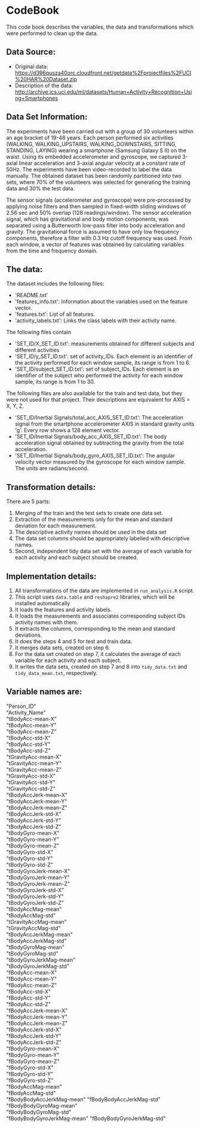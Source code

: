 # CodeBook

This code book describes the variables, the data and transformations which were performed to clean up the data.


## Data Source:

* Original data: https://d396qusza40orc.cloudfront.net/getdata%2Fprojectfiles%2FUCI%20HAR%20Dataset.zip
* Description of the data: http://archive.ics.uci.edu/ml/datasets/Human+Activity+Recognition+Using+Smartphones


## Data Set Information:

The experiments have been carried out with a group of 30 volunteers within an age bracket of 19-48 years. Each person performed six activities (WALKING, WALKING_UPSTAIRS, WALKING_DOWNSTAIRS, SITTING, STANDING, LAYING) wearing a smartphone (Samsung Galaxy S II) on the waist. Using its embedded accelerometer and gyroscope, we captured 3-axial linear acceleration and 3-axial angular velocity at a constant rate of 50Hz. The experiments have been video-recorded to label the data manually. The obtained dataset has been randomly partitioned into two sets, where 70% of the volunteers was selected for generating the training data and 30% the test data.

The sensor signals (accelerometer and gyroscope) were pre-processed by applying noise filters and then sampled in fixed-width sliding windows of 2.56 sec and 50% overlap (128 readings/window). The sensor acceleration signal, which has gravitational and body motion components, was separated using a Butterworth low-pass filter into body acceleration and gravity. The gravitational force is assumed to have only low frequency components, therefore a filter with 0.3 Hz cutoff frequency was used. From each window, a vector of features was obtained by calculating variables from the time and frequency domain.


## The data:

The dataset includes the following files:

- 'README.txt'
- 'features_info.txt':   Information about the variables used on the feature vector.
- 'features.txt': 		 List of all features.
- 'activity_labels.txt': Links the class labels with their activity name.

The following files contain
- 'SET_ID/X_SET_ID.txt': 		measurements obtained for different subjects and different activities
- 'SET_ID/y_SET_ID.txt': 		set of activity_IDs. Each element is an identifier of the activity performed for each window sample, its range is from 1 to 6. 
- 'SET_ID/subject_SET_ID.txt':  set of subject_IDs. Each element is an identifier of the subject who performed the activity for each window sample, its range is from 1 to 30. 

The following files are also available for the train and test data, but they were not used for that project. Their descriptions are equivalent for AXIS = X, Y, Z.
- 'SET_ID/Inertial Signals/total_acc_AXIS_SET_ID.txt': The acceleration signal from the smartphone accelerometer AXIS in standard gravity units 'g'. Every row shows a 128 element vector. 
- 'SET_ID/Inertial Signals/body_acc_AXIS_SET_ID.txt': The body acceleration signal obtained by subtracting the gravity from the total acceleration.
- 'SET_ID/Inertial Signals/body_gyro_AXIS_SET_ID.txt': The angular velocity vector measured by the gyroscope for each window sample. The units are radians/second.


## Transformation details:

There are 5 parts:

1. Merging of the train and the test sets to create one data set.
2. Extraction of the measurements only for the mean and standard deviation for each measurement.
3. The descriptive activity names should be used in the data set
4. The data set columns should be appropriately labelled with descriptive names.
5. Second, independent tidy data set with the average of each variable for each activity and each subject should be created.


## Implementation details:

1. All transformations of the data are implemented in ```run_analysis.R``` script.
2. This script uses ```data.table``` and ```reshapre2``` libraries, which will be installed automatically
3. It loads the features and activity labels.
4. It loads the measurements and associates corresponding subject IDs activity names with them. 
5. It extracts the columns, corresponding to the mean and standard deviations.
6. It does the steps 4 and 5 for test and train data.
7. It merges data sets, created on step 6.
8. For the data set created on step 7, it calculates the average of each variable for each activity and each subject.
9. It writes the data sets, created on step 7 and 8 into ```tidy_data.txt``` and ```tidy_data_mean.txt```, respectively.

## Variable names are:

"Person_ID"                 
"Activity_Name"             
"tBodyAcc-mean-X"          
"tBodyAcc-mean-Y"           
"tBodyAcc-mean-Z"           
"tBodyAcc-std-X"           
"tBodyAcc-std-Y"            
"tBodyAcc-std-Z"            
"tGravityAcc-mean-X"       
"tGravityAcc-mean-Y"        
"tGravityAcc-mean-Z"        
"tGravityAcc-std-X"        
"tGravityAcc-std-Y"         
"tGravityAcc-std-Z"         
"tBodyAccJerk-mean-X"      
"tBodyAccJerk-mean-Y"       
"tBodyAccJerk-mean-Z"       
"tBodyAccJerk-std-X"       
"tBodyAccJerk-std-Y"        
"tBodyAccJerk-std-Z"        
"tBodyGyro-mean-X"         
"tBodyGyro-mean-Y"          
"tBodyGyro-mean-Z"          
"tBodyGyro-std-X"          
"tBodyGyro-std-Y"           
"tBodyGyro-std-Z"           
"tBodyGyroJerk-mean-X"     
"tBodyGyroJerk-mean-Y"      
"tBodyGyroJerk-mean-Z"      
"tBodyGyroJerk-std-X"      
"tBodyGyroJerk-std-Y"       
"tBodyGyroJerk-std-Z"       
"tBodyAccMag-mean"         
"tBodyAccMag-std"           
"tGravityAccMag-mean"       
"tGravityAccMag-std"       
"tBodyAccJerkMag-mean"      
"tBodyAccJerkMag-std"       
"tBodyGyroMag-mean"        
"tBodyGyroMag-std"          
"tBodyGyroJerkMag-mean"     
"tBodyGyroJerkMag-std"     
"fBodyAcc-mean-X"           
"fBodyAcc-mean-Y"           
"fBodyAcc-mean-Z"          
"fBodyAcc-std-X"            
"fBodyAcc-std-Y"            
"fBodyAcc-std-Z"           
"fBodyAccJerk-mean-X"       
"fBodyAccJerk-mean-Y"       
"fBodyAccJerk-mean-Z"      
"fBodyAccJerk-std-X"        
"fBodyAccJerk-std-Y"        
"fBodyAccJerk-std-Z"       
"fBodyGyro-mean-X"          
"fBodyGyro-mean-Y"          
"fBodyGyro-mean-Z"         
"fBodyGyro-std-X"           
"fBodyGyro-std-Y"           
"fBodyGyro-std-Z"          
"fBodyAccMag-mean"          
"fBodyAccMag-std"           
"fBodyBodyAccJerkMag-mean" 
"fBodyBodyAccJerkMag-std"   
"fBodyBodyGyroMag-mean"     
"fBodyBodyGyroMag-std"     
"fBodyBodyGyroJerkMag-mean" 
"fBodyBodyGyroJerkMag-std" 
